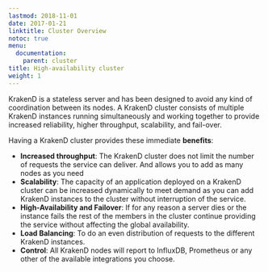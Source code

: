 ```yaml
---
lastmod: 2018-11-01
date: 2017-01-21
linktitle: Cluster Overview
notoc: true
menu:
  documentation:
    parent: cluster
title: High-availability cluster
weight: 1
---
```

KrakenD is a stateless server and has been designed to avoid any kind of coordination between its nodes. A KrakenD cluster consists of multiple KrakenD instances running simultaneously and working together to provide increased reliability, higher throughput, scalability, and fail-over.

Having a KrakenD cluster provides these immediate **benefits**:

- **Increased throughput**: The KrakenD cluster does not limit the number of requests the service can deliver. And allows you
 to add as many nodes as you need
- **Scalability**: The capacity of an application deployed on a KrakenD cluster can be increased dynamically to meet demand as you can add KrakenD instances to the cluster without interruption of the service.
- **High-Availability and Failover**: If for any reason a server dies or the instance fails the rest of the members in the cluster continue providing the service without affecting the global availability.
- **Load Balancing**: To do an even distribution of requests to the different KrakenD instances.
- **Control**: All KrakenD nodes will report to InfluxDB, Prometheus or any other of the available integrations you choose.
